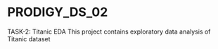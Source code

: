 # PRODIGY_DS_02
TASK-2: Titanic EDA
This project contains exploratory data analysis of Titanic dataset
